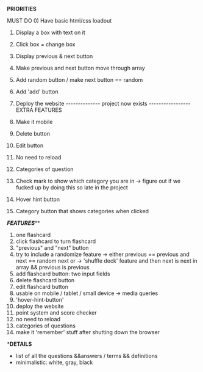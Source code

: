 ****************PRIORITIES****************

MUST DO
0) Have basic html/css loadout
1) Display a box with text on it
2) Click box = change box
3) Display previous & next button
4) Make previous and next button move through array
5) Add random button / make next button == random
6) Add 'add' button
7) Deploy the website
-------------- project now exists -----------------
EXTRA FEATURES

0) Make it mobile
1) Delete button
2) Edit button
3) No need to reload
4) Categories of question
5) Check mark to show which category you are in
    -> figure out if we fucked up by doing this so late in the project
6) Hover hint button
7) Category button that shows categories when clicked






***************FEATURES*****************

1) one flashcard
2) click flashcard to turn flashcard
3) "previous" and "next" button
4) try to include a randomize feature
    -> either previous == previous and next == random next or
    -> 'shuffle deck' feature and then next is next in array && previous is           previous
4) add flashcard button: two input fields
5) delete flashcard button
6) edit flashcard button
7) usable on mobile / tablet / small device -> media queries
8) 'hover-hint-button'
9) deploy the website
10) point system and score checker
11) no need to reload
12) categories of questions
13) make it 'remember' stuff after shutting down the browser

*******************DETAILS******************
- list of all the questions &&answers / terms && definitions
- minimalistic: white, gray, black



